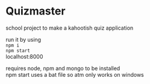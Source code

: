# Quizmaster

school project to make a kahootish quiz application

run it by using  
`npm i`  
`npm start`  
localhost:8000

requires node, npm and mongo to be installed  
npm start uses a bat file so atm only works on windows
